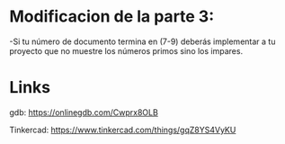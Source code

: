 # Modificacion de la parte 3:
-Si tu número de documento termina en (7-9) deberás implementar a tu proyecto que no muestre los números primos sino los impares. 
# Links
gdb: https://onlinegdb.com/Cwprx8OLB

Tinkercad: https://www.tinkercad.com/things/gqZ8YS4VyKU
